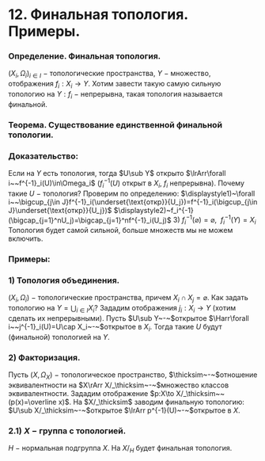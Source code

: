 # 12. Финальная топология. Примеры.

### Определение. Финальная топология.
$\displaystyle(X_i,\Omega_i)_{i\in I}~-~$топологические пространства, $Y~-~$множество, отображения $f_i:X_i\to Y$. Хотим завести такую самую сильную топологию на $Y:f_i~-~$непрерывна, такая топология называется финальной.

### Теорема. Существование единственной финальной топологии.

### Доказательство:
Если на $Y$ есть топология, тогда $U\sub Y$ открыто $\lrArr\forall i~~f^{-1}_i(U)\in\Omega_i$
($f^{-1}_i(U)$ открыт в $X_i$, $f_i$ непрерывна). Почему такие $U~-~$топология? Проверим по определению:
$\displaystyle1)~\forall i~~\bigcup_{j\in J}f^{-1}_i(\underset{\text{откр}}{U_j})=f^{-1}_i(\bigcup_{j\in J}\underset{\text{откр}}{U_j})$
$\displaystyle2)~f_i^{-1}(\bigcap_{j=1}^nU_j)=\bigcap_{j=1}^nf^{-1}_i(U_j)$
$3)~f^{-1}_i(\varnothing)=\varnothing,~~f^{-1}_i(Y)=X_i$
Топология будет самой сильной, больше множеств мы не можем включить.

### Примеры:

### $1)$ Топология объединения.
$(X_i,\Omega_i)~-~$топологические пространства, причем $\displaystyle X_i\cap X_j=\varnothing.$
Как задать топологию на $Y=\bigcup_{i\in I}X_i$?
Зададим отображения $j_i:X_i\to Y$ (хотим сделать их непрерывными).
Пусть $U\sub Y~-~$открытое $\Harr\forall i~~j^{-1}_i(U)=U\cap X_i~-~$открытое в $X_i$.
Тогда такие $U$ будут (финальной) топологией на $Y$.

### $2)$ Факторизация.
Пусть $(X,\Omega_X)~-~$топологическое пространство, $\thicksim~-~$отношение эквивалентности на $X\rArr X/_\thicksim~-~$множество классов эквивалентности.
Зададим отображение $p:X\to X/_\thicksim~~(p(x)=\overline x)$.
На $X/_\thicksim$ заводим финальную топологию:
$U\sub X/_\thicksim~-~$открытое $\lrArr p^{-1}(U)~-~$открытое в $X$.

### $2.1)~X~-~$группа с топологией.
$H~-~$нормальная подгруппа $X$. На $X/_H$ будет финальная топология.